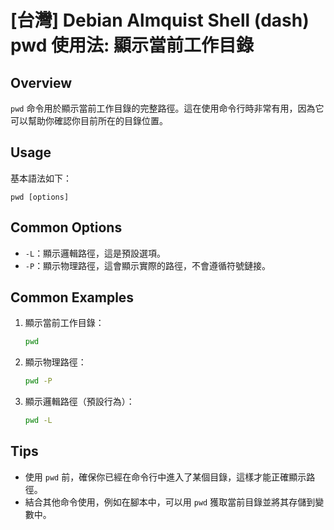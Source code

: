 # [台灣] Debian Almquist Shell (dash) pwd 使用法: 顯示當前工作目錄

## Overview
`pwd` 命令用於顯示當前工作目錄的完整路徑。這在使用命令行時非常有用，因為它可以幫助你確認你目前所在的目錄位置。

## Usage
基本語法如下：
```
pwd [options]
```

## Common Options
- `-L`：顯示邏輯路徑，這是預設選項。
- `-P`：顯示物理路徑，這會顯示實際的路徑，不會遵循符號鏈接。

## Common Examples
1. 顯示當前工作目錄：
   ```bash
   pwd
   ```

2. 顯示物理路徑：
   ```bash
   pwd -P
   ```

3. 顯示邏輯路徑（預設行為）：
   ```bash
   pwd -L
   ```

## Tips
- 使用 `pwd` 前，確保你已經在命令行中進入了某個目錄，這樣才能正確顯示路徑。
- 結合其他命令使用，例如在腳本中，可以用 `pwd` 獲取當前目錄並將其存儲到變數中。